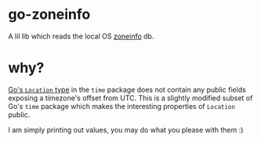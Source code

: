 # go-zoneinfo
A lil lib which reads the local OS [zoneinfo](https://www.iana.org/time-zones) db.

# why?
[Go's `Location` type](https://github.com/golang/go/blob/master/src/time/zoneinfo.go#L18-L35) in the `time` package does not contain any public fields exposing a timezone's offset from UTC. This is a slightly modified subset of Go's `time` package which makes the interesting properties of `Location` public. 

I am simply printing out values, you may do what you please with them :)
